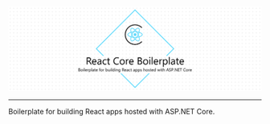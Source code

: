 ![Assets](./docs/assets/project-title.png)

---

Boilerplate for building React apps hosted with ASP.NET Core.
